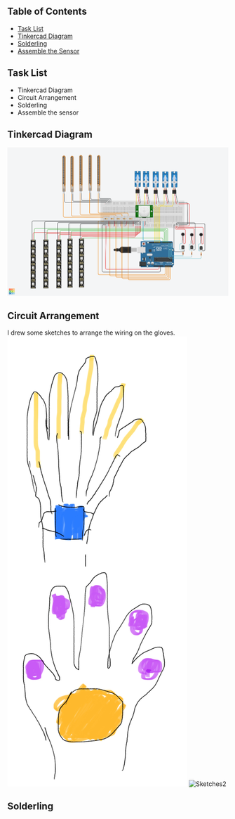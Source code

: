 ## Table of Contents
* [Task List](#task-list)
* [Tinkercad Diagram](#Tinkercad-diagram)
* [Solderling](#solderling)
* [Assemble the Sensor](#assemble-the-sensor)

## Task List
* Tinkercad Diagram
* Circuit Arrangement
* Solderling
* Assemble the sensor

## Tinkercad Diagram
![TheLadyGlove](https://github.com/HarryWuuuuu/Pcomp-Final-Project/blob/81f7668cf36ac3ac8494239084e32fcae0969143/Week%208/Tinkercad.png)

## Circuit Arrangement
I drew some sketches to arrange the wiring on the gloves.
![Sketches1](https://github.com/HarryWuuuuu/Pcomp-Final-Project/blob/3830e3c41ae0f8ea09942edf88a05d287babf4aa/Week%208/Sketches1.jpg)
![Sketches2](https://github.com/HarryWuuuuu/Pcomp-Final-Project/blob/3830e3c41ae0f8ea09942edf88a05d287babf4aa/Week%208/Sketches2.png)

## Solderling
